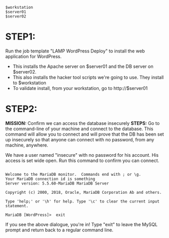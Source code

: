 ```Copy / replace these terms with the server hostnames or IPs that we finalize in the lab:
$workstation
$server01
$server02
```

# STEP1:
Run the job template "LAMP WordPress Deploy" to install the web application for WordPress.  
- This installs the Apache server on $server01 and the DB server on $server02.
- This also installs the hacker tool scripts we're going to use.  They install to $workstation
- To validate install, from your workstation, go to http://$server01


# STEP2:	
__MISSION:__  Confirm we can access the database insecurely
__STEPS:__	Go to the command-line of your machine and connect to the database.  This command will allow you to connect and will prove that the DB has been set up insecurely so that anyone can connect with no password, from any machine, anywhere.

We have a user named "insecure" with no password for his account.  His access is set wide open.  Run this command to confirm you can connect.


```mysql WordPress -h rhel2.example.com -u insecure

Welcome to the MariaDB monitor.  Commands end with ; or \g.
Your MariaDB connection id is something
Server version: 5.5.60-MariaDB MariaDB Server

Copyright (c) 2000, 2018, Oracle, MariaDB Corporation Ab and others.

Type 'help;' or '\h' for help. Type '\c' to clear the current input statement.

MariaDB [WordPress]>  exit
```

If you see the above dialogue, you're in!  Type "exit" to leave the MySQL prompt and return back to a regular command line.





